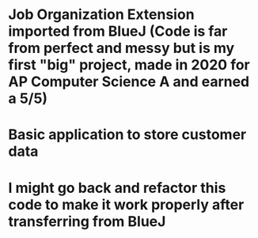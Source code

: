 # Job Organization Extension imported from BlueJ (Code is far from perfect and messy  but is my first "big" project, made in 2020 for AP Computer Science A and earned a 5/5)
# Basic application to store customer data
# I might go back and refactor this code to make it work properly after transferring from BlueJ
